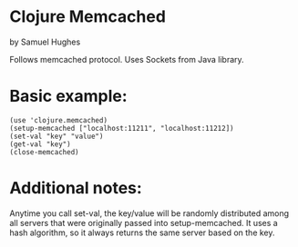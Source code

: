 # Clojure Memcached

by Samuel Hughes

Follows memcached protocol. Uses Sockets from Java library. 

# Basic example: 
  
    (use 'clojure.memcached)
    (setup-memcached ["localhost:11211", "localhost:11212])
    (set-val "key" "value")
    (get-val "key")
    (close-memcached)

# Additional notes:

Anytime you call set-val, the key/value will be randomly distributed among all servers
that were originally passed into setup-memcached. It uses a hash algorithm, so it always
returns the same server based on the key.
